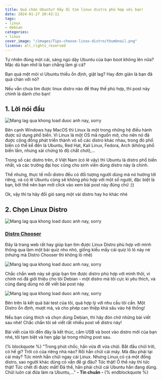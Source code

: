 ```yaml
---
title: Quá chán Ubuntu? Hãy đi tìm linux distro phù hợp với bạn!
date: 2024-01-27 20:43:11
tags:
- linux
- debian
categories:
- linux
cover_image: "/images/Tips-choose-linux-distro/thumbnail.png"
license: all_rights_reserved
---
```


Tự nhiên đùng một cái, sáng ngủ dậy Ubuntu của bạn boot không lên nữa? Mặc dù bạn nhớ là bạn chẳng làm gì cả?


Bạn quá mệt mỏi vì Ubuntu thiếu ổn định, giật lag? Hay đơn giản là bạn đã quá chán với nó?

Nếu vẫn chưa tìm được linux distro nào để thay thế phù hợp, thì post này chính là dành cho bạn!

## 1. Lời nói đầu

![Mang lag qua khong load duoc anh nay, sorry](/images/Tips-choose-linux-distro/linux_distro.png)

Bên cạnh Windows hay MacOS thì Linux là một trong những hệ điều hành được sử dụng phổ biến. Vì Linux là một OS mã nguồn mở, cho nên nó đã được cộng đồng phát triển thành vô số các distro khác nhau, trong đó phổ biến có thể kể đến là Ubuntu, Red Hat, Kali Linux, Fedora, Arch (không phổ biến lắm, nhưng xài chứng tỏ độ chất chơi),...

Trong số các distro trên, ở Việt Nam (có lẽ vậy) thì Ubuntu là distro phổ biến nhất, và các trường đại học cũng cho sinh viên dùng distro này là chính.

Thế nhưng, thực tế mỗi distro đều có đối tượng người dùng mà nó hướng tới riêng, và có lẽ Ubuntu cũng sẽ không phù hợp với một số người, đặc biệt là bạn, bởi thế nên bạn mới click vào xem bài post này đúng chứ :))

Ok, vậy thì ta hãy đổi gió sang một vài distro hay ho khác nhé

## 2. Chọn Linux Distro

![Mang lag qua khong load duoc anh nay, sorry](/images/Tips-choose-linux-distro/distro_chooser.png)
### [Distro Chooser](https://distrochooser.de/)


Đây là trang web rất hay giúp bạn tìm được Linux Distro phù hợp với mình thông qua làm một bài quiz nho nhỏ, giống kiểu mấy cái quiz lỏ lỏ này nè (nhưng mà Distro Chooser thì không lỏ nhé)

![Mang lag qua khong load duoc anh nay, sorry](/images/Tips-choose-linux-distro/quiz.png)

Chắc chắn web này sẽ giúp bạn tìm được distro phù hợp với mình thôi, vì chính nó đã giới thiệu cho tôi Debian - một distro mà tôi cực kì yêu thích, và cũng đang dùng nó để viết bài post này

![Mang lag qua khong load duoc anh nay, sorry](/images/Tips-choose-linux-distro/debian.png)

Bên trên là kết quả bài test của tôi, quá hợp lý với nhu cầu tôi cần. Một Distro ổn định, mượt mà, và cho phép can thiệp khá sâu vào hệ thống!

Nếu bạn cũng thích và chọn dùng Debian, thì hãy đón chờ những bài viết sau nhé! Chắc chắn tôi sẽ viết rất nhiều post về distro này!

Bài viết của tôi đến đây là kết thúc, cắm USB và boot vào distro mới của bạn nhé, tôi tạm biệt và hẹn gặp lại trong những post sau.

{% blockquote %}
    "Trong phút chốc, hắn vừa đi vừa chửi. Bắt đầu chửi trời, có hề gì? Trời có của riêng nhà nào? Rồi hắn chửi cái máy. Mà đâu phải tại cái máy? Tức mình hắn chửi ngay cái Linux. Nhưng Linux có cả một đống distro, sao người khác dùng có vấn đề gì đâu? Tức thật! Ồ thế này thì tức thật! Tức chết đi được mất! Đã thế, hắn phải chửi cái Ubuntu hắn đang dùng. Chửi luôn cái đứa làm ra Ubuntu,..."
                       <strong> - Tin chuẩn - </strong>
{% endblockquote %}

